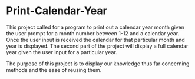 # Print-Calendar-Year

This project called for a program to print out a calendar year month given the user prompt for a month number 
between 1-12 and a calendar year. Once the user input is received the calendar for that particular month and
year is displayed. The second part of the project will display a full calendar year given the user input for
a particular year.

The purpose of this project is to display our knowledge thus far concerning methods and the ease of reusing them.
